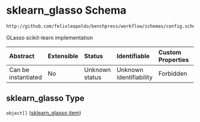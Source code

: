 # sklearn_glasso Schema

```txt
http://github.com/felixleopoldo/benchpress/workflow/schemas/config.schema.json#/properties/resources/properties/structure_learning_algorithms/properties/sklearn_glasso
```

GLasso scikit-learn implementation

| Abstract            | Extensible | Status         | Identifiable            | Custom Properties | Additional Properties | Access Restrictions | Defined In                                                       |
| :------------------ | :--------- | :------------- | :---------------------- | :---------------- | :-------------------- | :------------------ | :--------------------------------------------------------------- |
| Can be instantiated | No         | Unknown status | Unknown identifiability | Forbidden         | Allowed               | none                | [config.schema.json*](config.schema.json "open original schema") |

## sklearn_glasso Type

`object[]` ([sklearn_glasso item](config-definitions-sklearn_glasso-item.md))
